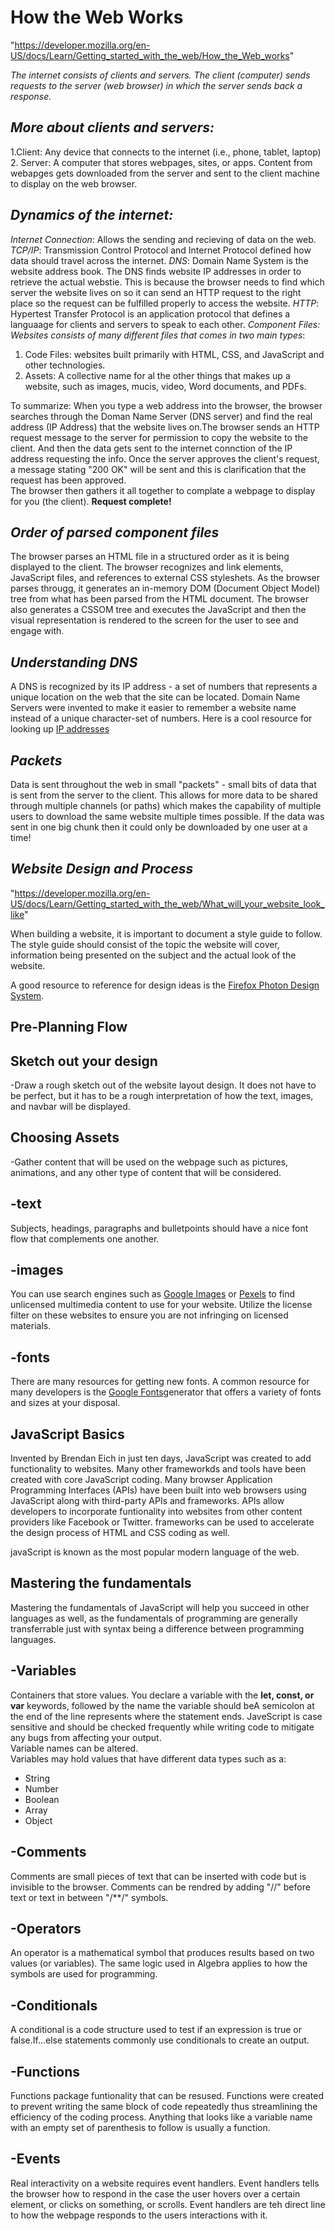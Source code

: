 # How the Web Works

"https://developer.mozilla.org/en-US/docs/Learn/Getting_started_with_the_web/How_the_Web_works"
  
_The internet consists of clients and servers. The client (computer) sends requests to the server (web browser) in which the server sends back a response._  

## _More about clients and servers:_

1.Client: Any device that connects to the internet (i.e., phone, tablet, laptop)
2. Server: A computer that stores webpages, sites, or apps. Content from webapges gets downloaded from the server and sent to the client machine to display on the web browser.

## _Dynamics of the internet:_

_Internet Connection_: Allows the sending and recieving of data on the web.
_TCP/IP_: Transmission Control Protocol and Internet Protocol defined how data should travel across the internet.
_DNS_: Domain Name System is the website address book. The DNS finds website IP addresses in order to retrieve the actual webstie. This is because the browser needs to find which server the website lives on so it can send an HTTP request to the right place so the request can be fulfilled properly to access the website.
_HTTP_: Hypertest Transfer Protocol is an application protocol that defines a languaage for clients and servers to speak to each other.
_Component Files: Websites consists of many different files that comes in two main types_:

1. Code Files: websites built primarily with HTML, CSS, and JavaScript and other technologies.
2. Assets: A collective name for al the other things that makes up a website, such as images, mucis, video, Word documents, and PDFs.  
  
To summarize: When you type a web address into the browser, the browser searches through the Doman Name Server (DNS server) and find the real address (IP Address) that the website lives on.The browser sends an HTTP request message to the server for permission to copy the website to the client. And then the data gets sent to the internet connction of the IP address requesting the info.
Once the server approves the client's request, a message stating "200 OK" will be sent and this is clarification that the request has been approved.  
The browser then gathers it all together to complate a webpage to display for you (the client). **Request complete!**
  
## _Order of parsed component files_  

The browser parses an HTML file in a structured order as it is being displayed to the client. The browser recognizes and link elements, JavaScript files, and references to external CSS styleshets. As the browser parses througg, it generates an in-memory DOM (Document Object Model) tree from what has been parsed from the HTML document. The browser also generates a CSSOM tree and executes the JavaScript and then the visual representation is rendered to the screen for the user to see and engage with.  

## _Understanding DNS_

A DNS is recognized by its IP address - a set of numbers that represents a unique location on the web that the site can be located.  Domain Name Servers were invented to make it easier to remember a website name instead of a unique character-set of numbers. Here is a cool resource for looking up [IP addresses]("https://www.nslookup.io/website-to-ip-lookup/")

## _Packets_

Data is sent throughout the web in small "packets" - small bits of data that is sent from the server to the client. This allows for more data to be shared through multiple channels (or paths) which makes the capability of multiple users to download the same website multiple times possible. If the data was sent in one big chunk then it could only be downloaded by one user at a time!

## _Website Design and Process_

"https://developer.mozilla.org/en-US/docs/Learn/Getting_started_with_the_web/What_will_your_website_look_like"

When building a website, it is important to document a style guide to follow. The style guide should consist of the topic the website will cover, information being presented on the subject and the actual look of the website.

A good resource to reference for design ideas is the [Firefox Photon Design System]("https://design.firefox.com/photon/introduction/principles.html").

## Pre-Planning Flow

## Sketch out your design

-Draw a rough sketch out of the website layout design. It does not have to be perfect, but it has to be a rough interpretation of how the text, images, and navbar will be displayed.

## Choosing Assets

-Gather content that will be used on the webpage such as pictures, animations, and any other type of content that will be considered.

## -text

Subjects, headings, paragraphs and bulletpoints should have a nice font flow that complements one another.

## -images

You can use search engines such as [Google Images]("https://www.google.com/imghp?gws_rd=ssl") or [Pexels]("https://www.pexels.com/") to find unlicensed multimedia content to use for your website. Utilize the license filter on these websites to ensure you are not infringing on licensed materials.

## -fonts

There are many resources for getting new fonts. A common resource for many developers is the [Google Fonts]("https://fonts.google.com/")generator that offers a variety of fonts and sizes at your disposal.

## JavaScript Basics
  
Invented by Brendan Eich in just ten days, JavaScript was created to add functionality to websites. Many other frameworkds and tools have been created with core JavaScript coding. Many browser Application Programming Interfaces (APIs) have been built into web browsers using JavaScript along with third-party APIs and frameworks. APIs allow developers to incorporate funtionality into websites from other content providers like Facebook or Twitter. frameworks can be used to accelerate the design process of HTML and CSS coding as well.

javaScript is known as the most popular modern language of the web.

## Mastering the fundamentals

Mastering the fundamentals of JavaScript will help you succeed in other languages as well, as the fundamentals of programming are generally transferrable just with syntax being a difference between programming languages.

## -Variables

Containers that store values. You declare a variable with the **let, const, or var** keywords, followed by the name the variable should beA semicolon at the end of the line represents where the statement ends.
JaveScript is case sensitive and should be checked frequently while writing code to mitigate any bugs from affecting your output.  
Variable names can be altered.  
Variables may hold values that have different data types such as a:

- String
- Number
- Boolean
- Array
- Object

## -Comments

Comments are small pieces of text that can be inserted with code but is invisible to the browser. Comments can be rendred by adding "//" before text or text in between "/**/" symbols.

## -Operators

An operator is a mathematical symbol that produces results based on two values (or variables). The same logic used in Algebra applies to how the symbols are used for programming.

## -Conditionals

A conditional is a code structure used to test if an expression is true or false.If...else statements commonly use conditionals to create an output.

## -Functions

Functions package funtionality that can be resused. Functions were created to prevent writing the same block of code repeatedly thus streamlining the efficiency of the coding process. Anything that looks like a variable name with an empty set of parenthesis to follow is usually a function.

## -Events

Real interactivity on a website requires event handlers. Event handlers tells the browser how to respond in the case the user hovers over a certain element, or clicks on something, or scrolls. Event handlers are teh direct line to how the webpage responds to the users interactions with it.
